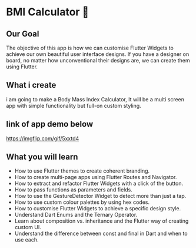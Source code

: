 # BMI Calculator 💪

## Our Goal

The objective of this app is how we can customise Flutter Widgets to achieve our own beautiful user interface designs. If you have a designer on board, no matter how unconventional their designs are, we can create them using Flutter. 


## What i create

i am going to make a Body Mass Index Calculator, It will be a multi screen app with simple functionality but full-on custom styling. 

## link of app demo below

https://imgflip.com/gif/5xxtd4

## What you will learn

- How to use Flutter themes to create coherent branding. 
- How to create multi-page apps using Flutter Routes and Navigator.
- How to extract and refactor Flutter Widgets with a click of the button. 
- How to pass functions as parameters and fields.
- How to use the GestureDetector Widget to detect more than just a tap.
- How to use custom colour palettes by using hex codes.
- How to customise Flutter Widgets to achieve a specific design style.
- Understand Dart Enums and the Ternary Operator.
- Learn about composition vs. inheritance and the Flutter way of creating custom UI.
- Understand the difference between const and final in Dart and when to use each.


